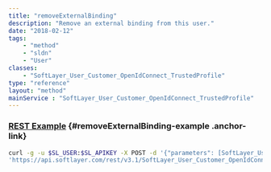 ```yaml
---
title: "removeExternalBinding"
description: "Remove an external binding from this user."
date: "2018-02-12"
tags:
    - "method"
    - "sldn"
    - "User"
classes:
    - "SoftLayer_User_Customer_OpenIdConnect_TrustedProfile"
type: "reference"
layout: "method"
mainService : "SoftLayer_User_Customer_OpenIdConnect_TrustedProfile"
---
```


### [REST Example](#removeExternalBinding-example) <a href="/article/rest/"><i class="fas fa-question"></i></a> {#removeExternalBinding-example .anchor-link} 
```bash
curl -g -u $SL_USER:$SL_APIKEY -X POST -d '{"parameters": [SoftLayer_User_External_Binding]}' \
'https://api.softlayer.com/rest/v3.1/SoftLayer_User_Customer_OpenIdConnect_TrustedProfile/{SoftLayer_User_Customer_OpenIdConnect_TrustedProfileID}/removeExternalBinding'
```
